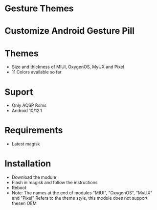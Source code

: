 #              Gesture Themes

# Customize Android Gesture Pill

# Themes
- Size and thickness of MIUI, OxygenOS, MyUX and Pixel
- 11 Colors available so far

# Suport 
- Only AOSP Roms 
- Android 10/12.1
 
# Requirements
- Latest magisk

# Installation
- Download the module 
- Flash in magisk and follow the instructions
- Reboot
- Note: The names at the end of modules "MIUI", "OxygenOS", "MyUX" and "Pixel" Refers to the theme style, this module does not support thesen OEM  

